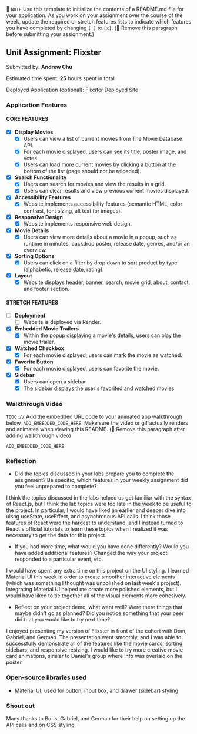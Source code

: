 📝 `NOTE` Use this template to initialize the contents of a README.md file for your application. As you work on your assignment over the course of the week, update the required or stretch features lists to indicate which features you have completed by changing `[ ]` to `[x]`. (🚫 Remove this paragraph before submitting your assignment.)

## Unit Assignment: Flixster

Submitted by: **Andrew Chu**

Estimated time spent: **25** hours spent in total

Deployed Application (optional): [Flixster Deployed Site](ADD_LINK_HERE)

### Application Features

#### CORE FEATURES


- [X] **Display Movies**
  - [X] Users can view a list of current movies from The Movie Database API.
  - [X] For each movie displayed, users can see its title, poster image, and votes.
  - [X] Users can load more current movies by clicking a button at the bottom of the list (page should not be reloaded).
- [X] **Search Functionality**
  - [X] Users can search for movies and view the results in a grid.
  - [X] Users can clear results and view previous current movies displayed.
- [X] **Accessibility Features**
  - [X] Website implements accessibility features (semantic HTML, color contrast, font sizing, alt text for images).
- [X] **Responsive Design**
  - [X] Website implements responsive web design.
- [X] **Movie Details**
  - [X] Users can view more details about a movie in a popup, such as runtime in minutes, backdrop poster, release date, genres, and/or an overview.
- [X] **Sorting Options**
  - [X] Users can click on a filter by drop down to sort product by type (alphabetic, release date, rating).
- [X] **Layout**
  - [X] Website displays header, banner, search, movie grid, about, contact, and footer section.

#### STRETCH FEATURES

- [ ] **Deployment**
  - [ ] Website is deployed via Render.
- [X] **Embedded Movie Trailers**
  - [X] Within the popup displaying a movie's details, users can play the movie trailer.
- [X] **Watched Checkbox**
  - [X] For each movie displayed, users can mark the movie as watched.
- [X] **Favorite Button**
  - [X] For each movie displayed, users can favorite the movie.
- [X] **Sidebar**
  - [X] Users can open a sidebar
  - [X] The sidebar displays the user's favorited and watched movies

### Walkthrough Video

`TODO://` Add the embedded URL code to your animated app walkthrough below, `ADD_EMBEDDED_CODE_HERE`. Make sure the video or gif actually renders and animates when viewing this README. (🚫 Remove this paragraph after adding walkthrough video)

`ADD_EMBEDDED_CODE_HERE`

### Reflection

* Did the topics discussed in your labs prepare you to complete the assignment? Be specific, which features in your weekly assignment did you feel unprepared to complete?

I think the topics discussed in the labs helped us get familiar with the syntax of React.js, but I think the lab topics were too late in the week to be useful to the project. In particular, I would have liked an earlier and deeper dive into uisng useState, useEffect, and asynchronous API calls. I think those features of React were the hardest to understand, and I instead turned to React's official tutorials to learn these topics when I realized it was necessary to get the data for this project. 

* If you had more time, what would you have done differently? Would you have added additional features? Changed the way your project responded to a particular event, etc.
  
I would have spent any extra time on this project on the UI styling. I learned Material UI this week in order to create smoother interactive elements (which was something I thought was unpolished on last week's project). Integrating Material UI helped me create more polished elements, but I would have liked to tie together all of the visual elements more cohesively.

* Reflect on your project demo, what went well? Were there things that maybe didn't go as planned? Did you notice something that your peer did that you would like to try next time?

I enjoyed presenting my version of Flixster in front of the cohort with Dom, Gabriel, and German. The presentation went smoothly, and I was able to successfully demonstrate all of the features like the movie cards, sorting, sidebars, and responsive resizing. I would like to try more creative movie card animations, similar to Daniel's group where info was overlaid on the poster.

### Open-source libraries used

- [Material UI](https://mui.com/), used for button, input box, and drawer (sidebar) styling

### Shout out

Many thanks to Boris, Gabriel, and German for their help on setting up the API calls and on CSS styling.